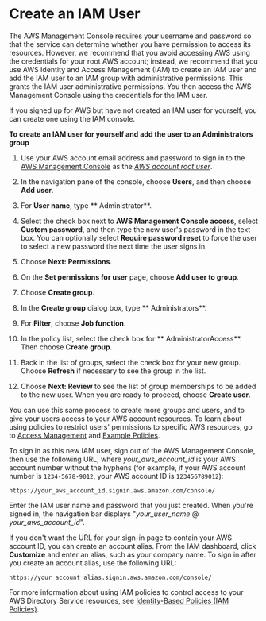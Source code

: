 # Create an IAM User<a name="create_iam_user"></a>

The AWS Management Console requires your username and password so that the service can determine whether you have permission to access its resources\. However, we recommend that you avoid accessing AWS using the credentials for your root AWS account; instead, we recommend that you use AWS Identity and Access Management \(IAM\) to create an IAM user and add the IAM user to an IAM group with administrative permissions\. This grants the IAM user administrative permissions\. You then access the AWS Management Console using the credentials for the IAM user\.

If you signed up for AWS but have not created an IAM user for yourself, you can create one using the IAM console\.

**To create an IAM user for yourself and add the user to an Administrators group**

1. Use your AWS account email address and password to sign in to the [AWS Management Console](https://console.aws.amazon.com/) as the *[AWS account root user](http://alpha-docs-aws.amazon.com/IAM/latest/UserGuide/id_root-user.html)*\.

1. In the navigation pane of the console, choose **Users**, and then choose **Add user**\.

1. For **User name**, type ** Administrator**\.

1. Select the check box next to **AWS Management Console access**, select **Custom password**, and then type the new user's password in the text box\. You can optionally select **Require password reset** to force the user to select a new password the next time the user signs in\.

1. Choose **Next: Permissions**\.

1. On the **Set permissions for user** page, choose **Add user to group**\.

1. Choose **Create group**\.

1. In the **Create group** dialog box, type ** Administrators**\.

1. For **Filter**, choose **Job function**\.

1. In the policy list, select the check box for ** AdministratorAccess**\. Then choose **Create group**\.

1. Back in the list of groups, select the check box for your new group\. Choose **Refresh** if necessary to see the group in the list\.

1. Choose **Next: Review** to see the list of group memberships to be added to the new user\. When you are ready to proceed, choose **Create user**\.

You can use this same process to create more groups and users, and to give your users access to your AWS account resources\. To learn about using policies to restrict users' permissions to specific AWS resources, go to [Access Management](http://alpha-docs-aws.amazon.com/IAM/latest/UserGuide/access.html) and [Example Policies](http://alpha-docs-aws.amazon.com/IAM/latest/UserGuide/access_policies_examples.html)\.

To sign in as this new IAM user, sign out of the AWS Management Console, then use the following URL, where *your\_aws\_account\_id* is your AWS account number without the hyphens \(for example, if your AWS account number is `1234-5678-9012`, your AWS account ID is `123456789012`\):

```
https://your_aws_account_id.signin.aws.amazon.com/console/
```

Enter the IAM user name and password that you just created\. When you're signed in, the navigation bar displays "*your\_user\_name* @ *your\_aws\_account\_id*"\.

If you don't want the URL for your sign\-in page to contain your AWS account ID, you can create an account alias\. From the IAM dashboard, click **Customize** and enter an alias, such as your company name\. To sign in after you create an account alias, use the following URL:

```
https://your_account_alias.signin.aws.amazon.com/console/
```

For more information about using IAM policies to control access to your AWS Directory Service resources, see [Identity\-Based Policies \(IAM Policies\)](UsingWithDS_IAM_AccessControl_Overview.md#UsingWithDS_IAM_AccessControl_ManagingAccess_IdentityBased)\.
